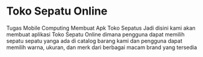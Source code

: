 # Toko Sepatu Online
Tugas Mobile Computing Membuat Apk Toko Sepatus
Jadi disini kami akan membuat aplikasi Toko Sepatu Online dimana pengguna dapat memilih sepatu sepatu yanga ada di catalog barang kami dan pengguna dapat memilih warna, ukuran, dan merk dari berbagai macam brand yang tersedia
